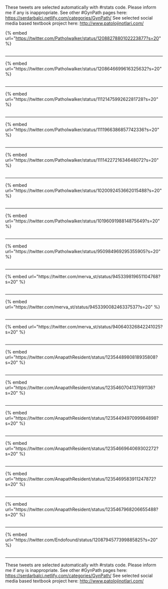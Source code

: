 

These tweets are selected automatically with #rstats code. Please inform me if any is inappropriate.
See other #GynPath pages here: https://serdarbalci.netlify.com/categories/GynPath/ 
See selected social media based textbook project here: http://www.patolojinotlari.com/

{% embed url="https://twitter.com/Patholwalker/status/1208827880102223877?s=20" %}<br>
<br>
<hr>
{% embed url="https://twitter.com/Patholwalker/status/1208646699616325632?s=20" %}<br>
<br>
<hr>
{% embed url="https://twitter.com/Patholwalker/status/1112147599262281728?s=20" %}<br>
<br>
<hr>
{% embed url="https://twitter.com/Patholwalker/status/1111966386857742336?s=20" %}<br>
<br>
<hr>
{% embed url="https://twitter.com/Patholwalker/status/1111422721634648072?s=20" %}<br>
<br>
<hr>
{% embed url="https://twitter.com/Patholwalker/status/1020092453662015488?s=20" %}<br>
<br>
<hr>
{% embed url="https://twitter.com/Patholwalker/status/1019609198814875649?s=20" %}<br>
<br>
<hr>
{% embed url="https://twitter.com/Patholwalker/status/950984969295355905?s=20" %}<br>
<br>
<hr>
{% embed url="https://twitter.com/merva_st/status/945339819651104768?s=20" %}<br>
<br>
<hr>
{% embed url="https://twitter.com/merva_st/status/945339008246337537?s=20" %}<br>
<br>
<hr>
{% embed url="https://twitter.com/merva_st/status/940640326842241025?s=20" %}<br>
<br>
<hr>
{% embed url="https://twitter.com/AnapathResident/status/1235448980818935808?s=20" %}<br>
<br>
<hr>
{% embed url="https://twitter.com/AnapathResident/status/1235460704137691136?s=20" %}<br>
<br>
<hr>
{% embed url="https://twitter.com/AnapathResident/status/1235449497099984898?s=20" %}<br>
<br>
<hr>
{% embed url="https://twitter.com/AnapathResident/status/1235466964069302272?s=20" %}<br>
<br>
<hr>
{% embed url="https://twitter.com/AnapathResident/status/1235469583911247872?s=20" %}<br>
<br>
<hr>
{% embed url="https://twitter.com/AnapathResident/status/1235467968206655488?s=20" %}<br>
<br>
<hr>
{% embed url="https://twitter.com/Endofound/status/1208794577399885825?s=20" %}<br>
<br>
<hr>


These tweets are selected automatically with #rstats code. Please inform me if any is inappropriate.
See other #GynPath pages here: https://serdarbalci.netlify.com/categories/GynPath/ 
See selected social media based textbook project here: http://www.patolojinotlari.com/
